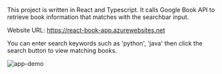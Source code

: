 This project is written in React and Typescript. It calls Google Book API to retrieve book information that matches with the searchbar input.

Website URL: https://react-book-app.azurewebsites.net

You can enter search keywords such as 'python', 'java' then click the search button to view matching books.

![app-demo](https://github.com/yvoxu/React-Book-App/blob/master/app-demo.png)

